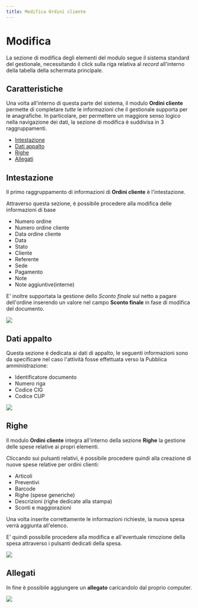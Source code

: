 ```yaml
---
title: Modifica Ordini cliente
---
```


# Modifica

La sezione di modifica degli elementi del modulo segue il sistema standard del gestionale, necessitando il click sulla riga relativa al _record_ all'interno della tabella della schermata principale.

## Caratteristiche

Una volta all'interno di questa parte del sistema, il modulo **Ordini cliente** permette di completare _tutte_ le informazioni che il gestionale supporta per le anagrafiche. In particolare, per permettere un maggiore senso logico nella navigazione dei dati, la sezione di modifica è suddivisa in 3 raggruppamenti.

* [Intestazione](modifica.md#intestazione)
* [Dati appalto](broken-reference)
* [Righe](modifica.md#righe)
* [Allegati](modifica.md#allegati)

## Intestazione

Il primo raggruppamento di informazioni di **Ordini cliente** è l'intestazione.

Attraverso questa sezione, è possibile procedere alla modifica delle informazioni di base

* Numero ordine
* Numero ordine cliente
* Data ordine cliente
* Data
* Stato
* Cliente
* Referente
* Sede
* Pagamento
* Note
* Note aggiuntive(interne)

E' inoltre supportata la gestione dello _Sconto finale_ sul netto a pagare dell'ordine inserendo un valore nel campo **Sconto finale** in fase di modifica del documento.

![](https://firebasestorage.googleapis.com/v0/b/gitbook-x-prod.appspot.com/o/spaces%2F-LZJeLg23eVDvrCv74U7-887967055%2Fuploads%2Fshr651dRtuqwfnLdX81T%2Ffile.png?alt=media)

## Dati appalto

Questa sezione è dedicata ai dati di appalto, le seguenti informazioni sono da specificare nel caso l'attività fosse effettuata verso la Pubblica amministrazione:

* Identificatore documento
* Numero riga
* Codice CIG
* Codice CUP

![](https://firebasestorage.googleapis.com/v0/b/gitbook-x-prod.appspot.com/o/spaces%2F-LZJeLg23eVDvrCv74U7-887967055%2Fuploads%2FvlFJRGu8gVvk4qASErss%2Ffile.png?alt=media)

## Righe

Il modulo **Ordini cliente** integra all'interno della sezione **Righe** la gestione delle spese relative ai propri elementi.

Cliccando sui pulsanti relativi, è possibile procedere quindi alla creazione di nuove spese relative per ordini clienti:

* Articoli
* Preventivi
* Barcode
* Righe (spese generiche)
* Descrizioni (righe dedicate alla stampa)
* Sconti e maggiorazioni

Una volta inserite correttamente le informazioni richieste, la nuova spesa verrà aggiunta all'elenco.

E' quindi possibile procedere alla modifica e all'eventuale rimozione della spesa attraverso i pulsanti dedicati della spesa.

![](https://firebasestorage.googleapis.com/v0/b/gitbook-x-prod.appspot.com/o/spaces%2F-LZJeLg23eVDvrCv74U7-887967055%2Fuploads%2FUWSM0ZkMqK2nYVHFjLyw%2Ffile.png?alt=media)

## Allegati

In fine è possibile aggiungere un **allegato** caricandolo dal proprio computer.

![](https://firebasestorage.googleapis.com/v0/b/gitbook-x-prod.appspot.com/o/spaces%2F-LZJeLg23eVDvrCv74U7-887967055%2Fuploads%2Fs5V4T5jNsmsk1cHOOrlx%2Ffile.png?alt=media)
